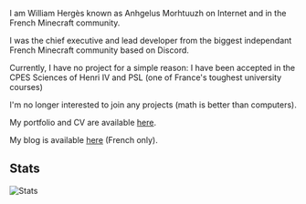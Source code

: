 I am William Hergès known as Anhgelus Morhtuuzh on Internet and in the French Minecraft community.

I was the chief executive and lead developer from the biggest independant French Minecraft community based on Discord.

Currently, I have no project for a simple reason: I have been accepted in the CPES Sciences of Henri IV and PSL (one of France's toughest university courses)

I'm no longer interested to join any projects (math is better than computers).

My portfolio and CV are available [here](https://www.anhgelus.world/).

My blog is available [here](https://blog.anhgelus.world/) (French only).

## Stats

![Stats](https://github-profile-trophy.vercel.app/?username=anhgelus)
